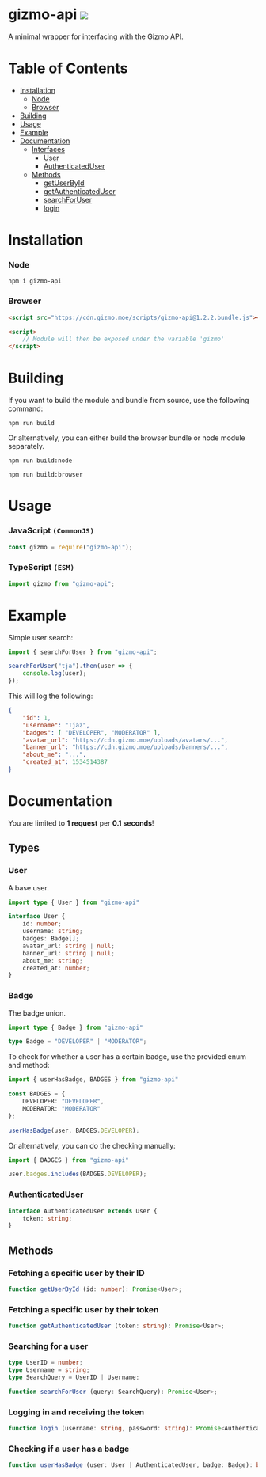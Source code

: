 # gizmo-api <a href="https://github.com/GizmoDevelopment/gizmo-api/actions"><img src="https://img.shields.io/github/actions/workflow/status/GizmoDevelopment/gizmo-api/build.yml?branch=master"></a>
A minimal wrapper for interfacing with the Gizmo API.

# Table of Contents
- [Installation](#installation)
	- [Node](#node)
	- [Browser](#browser)
- [Building](#building)
- [Usage](#usage)
- [Example](#example)
- [Documentation](#documentation)
	- [Interfaces](#interfaces)
		- [User](#user)
		- [AuthenticatedUser](#authenticateduser)
	- [Methods](#methods)
		- [getUserById](#fetching-a-specific-user-by-their-id)
		- [getAuthenticatedUser](#fetching-a-specific-user-by-their-token)
		- [searchForUser](#searching-for-a-user)
		- [login](#logging-in-and-receiving-the-token)

# Installation

### Node
```
npm i gizmo-api
```

### Browser
```html
<script src="https://cdn.gizmo.moe/scripts/gizmo-api@1.2.2.bundle.js"></script>

<script>
    // Module will then be exposed under the variable 'gizmo'
</script>
```

# Building

If you want to build the module and bundle from source, use the following command:
```
npm run build
```

Or alternatively, you can either build the browser bundle or node module separately.
```
npm run build:node
```
```
npm run build:browser
```

# Usage

### JavaScript `(CommonJS)`
```js
const gizmo = require("gizmo-api");
```

### TypeScript `(ESM)`
```ts
import gizmo from "gizmo-api";
```

# Example

Simple user search:
```ts
import { searchForUser } from "gizmo-api";

searchForUser("tja").then(user => {
    console.log(user);
});
```
This will log the following:
```json
{
    "id": 1,
    "username": "Tjaz",
    "badges": [ "DEVELOPER", "MODERATOR" ],
    "avatar_url": "https://cdn.gizmo.moe/uploads/avatars/...",
    "banner_url": "https://cdn.gizmo.moe/uploads/banners/...",
    "about_me": "...",
    "created_at": 1534514387
}
```

# Documentation

You are limited to **1 request** per **0.1 seconds**!

## Types


### User
A base user.

```ts
import type { User } from "gizmo-api"

interface User {
    id: number;
    username: string;
    badges: Badge[];
    avatar_url: string | null;
    banner_url: string | null;
    about_me: string;
    created_at: number;
}
```

### Badge
The badge union.

```ts
import type { Badge } from "gizmo-api"

type Badge = "DEVELOPER" | "MODERATOR";
```

To check for whether a user has a certain badge, use the provided enum and method:
```ts
import { userHasBadge, BADGES } from "gizmo-api"

const BADGES = {
    DEVELOPER: "DEVELOPER",
    MODERATOR: "MODERATOR"
};

userHasBadge(user, BADGES.DEVELOPER);
```

Or alternatively, you can do the checking manually:
```ts
import { BADGES } from "gizmo-api"

user.badges.includes(BADGES.DEVELOPER);
```

### AuthenticatedUser
```ts
interface AuthenticatedUser extends User {
    token: string;
}
```

## Methods

### Fetching a specific user by their ID
```ts
function getUserById (id: number): Promise<User>;
```

### Fetching a specific user by their token
```ts
function getAuthenticatedUser (token: string): Promise<User>;
```

### Searching for a user
```ts
type UserID = number;
type Username = string;
type SearchQuery = UserID | Username;

function searchForUser (query: SearchQuery): Promise<User>;
```

### Logging in and receiving the token
```ts
function login (username: string, password: string): Promise<AuthenticatedUser>;
```

### Checking if a user has a badge
```ts
function userHasBadge (user: User | AuthenticatedUser, badge: Badge): boolean;
```
